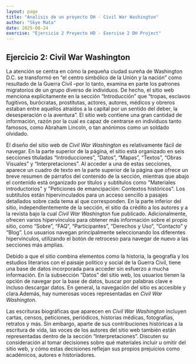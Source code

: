 ```yaml
---
layout: page
title: "Analisis de un proyecto DH - Civil War Washington"
author: "Skye Mata"
date: 2025-08-24
exercise: "Ejercicio 2 Proyecto HD - Exercise 2 DH Project"
---
```


## Ejercicio 2: Civil War Washington

La atención se centra en cómo la pequeña ciudad sureña de Washington D.C. se transformó en “el centro simbólico de la Unión y la nación” como resultado de la Guerra Civil –por lo tanto, examina en parte los patrones migratorios de un grupo diverso de individuos. De hecho, el sitio web menciona explícitamente en la sección “Introducción” que “tropas, esclavos fugitivos, burócratas, prostitutas, actores, autores, médicos y obreros estaban entre aquellos atraídos a la capital por un sentido del deber, la desesperación o la aventura”. El sitio web contiene una gran cantidad de información, razón por la cual es capaz de centrarse en individuos tanto famosos, como Abraham Lincoln, o tan anónimos como un soldado olvidado. 

El diseño del sitio web de *Civil War Washington* es relativamente fácil de navegar. En la parte superior de la página, el sitio está organizado en seis secciones tituladas “Introducciones”, “Datos”, “Mapas”, “Textos”, “Obras Visuales” y “Interpretaciones”. Al acceder a una de estas secciones, aparece un cuadro de texto en la parte superior de la página que ofrece un breve resumen de párrafos del contenido de la sección, mientras que abajo el contenido está organizado por títulos y subtítulos como "Materiales introductorios" y "Peticiones de emancipación: Contextos históricos". Los subtítulos están hipervinculados para un acceso sencillo a pasajes detallados sobre cada tema al que corresponden. En la parte inferior del sitio, independientemente de la sección, el sitio da crédito a los autores y a la revista bajo la cual *Civil War Washington* fue publicado. Adicionalmente, ofrecen varios hipervínculos para obtener más información sobre el propio sitio, como “Sobre”, “FAQ”, “Participantes”, “Derechos y Uso”, “Contacto” y “Blog”. Los usuarios navegan principalmente seleccionando los diferentes hipervínculos, utilizando el botón de retroceso para navegar de nuevo a las secciones más amplias. 

Debido a que el sitio combina elementos como la historia, la geografía y los estudios literarios con el paisaje político y social de la Guerra Civil, tiene una base de datos incorporada para acceder sin esfuerzo a mucha información. En la subsección “Datos” del sitio web, los usuarios tienen la opción de navegar por la base de datos, buscar por palabras clave e incluso descargar datos. En general, la navegación del sitio es accesible y clara.Además, hay numerosas voces representadas en *Civil War Washington*. 

Las escrituras biográficas que aparecen en *Civil War Washington* incluyen cartas, censos, peticiones, periódicos, historias médicas, fotografías, retratos y más. Sin embargo, aparte de sus contribuciones históricas a la escritura de vida, las voces de los autores del sitio web también están representadas dentro de la sección “Interpretaciones”. Discuten su consideración al tomar decisiones sobre qué materiales incluir u omitir del sitio web, y cómo estas decisiones reflejan sus propios prejuicios como académicos, autores e historiadores.
 
